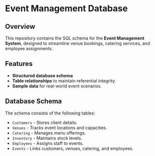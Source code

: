 # Event Management Database

## Overview
This repository contains the SQL schema for the **Event Management System**, designed to streamline venue bookings, catering services, and employee assignments.

## Features
- **Structured database schema** 
- **Table relationships** to maintain referential integrity.
- **Sample data** for real-world event scenarios.

## Database Schema
The schema consists of the following tables:
- `Customers` - Stores client details.
- `Venues` - Tracks event locations and capacities.
- `Catering` - Manages menu offerings.
- `Inventory` - Maintains stock levels.
- `Employees` - Assigns staff to events.
- `Events` - Links customers, venues, catering, and employees.

